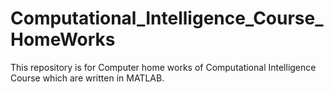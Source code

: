 # Computational_Intelligence_Course_HomeWorks
This repository is for Computer home works of Computational Intelligence Course which are written in MATLAB.
